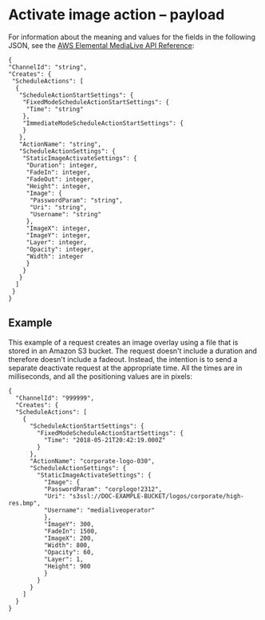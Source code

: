 # Activate image action – payload<a name="cli-schedule-fields-for-activate-image"></a>

For information about the meaning and values for the fields in the following JSON, see the [AWS Elemental MediaLive API Reference](https://docs.aws.amazon.com/medialive/latest/apireference/):

```
{
"ChannelId": "string",
"Creates": {
 "ScheduleActions": [
  {
   "ScheduleActionStartSettings": {
    "FixedModeScheduleActionStartSettings": {
     "Time": "string"
    },
    "ImmediateModeScheduleActionStartSettings": {
    }
   },
   "ActionName": "string",
   "ScheduleActionSettings": {
    "StaticImageActivateSettings": {
     "Duration": integer,
     "FadeIn": integer,
     "FadeOut": integer,
     "Height": integer,
     "Image": {
      "PasswordParam": "string",
      "Uri": "string",
      "Username": "string"
     },
     "ImageX": integer,
     "ImageY": integer,
     "Layer": integer,
     "Opacity": integer,
     "Width": integer
     }
    }
   }
  ]
 }
}
```

## Example<a name="json-activate-image-example"></a>

This example of a request creates an image overlay using a file that is stored in an Amazon S3 bucket\. The request doesn't include a duration and therefore doesn't include a fadeout\. Instead, the intention is to send a separate deactivate request at the appropriate time\. All the times are in milliseconds, and all the positioning values are in pixels:

```
{
  "ChannelId": "999999",
  "Creates": {
  "ScheduleActions": [
    {
      "ScheduleActionStartSettings": {
        "FixedModeScheduleActionStartSettings": {
          "Time": "2018-05-21T20:42:19.000Z"
        }
      },
      "ActionName": "corporate-logo-030",
      "ScheduleActionSettings": {
        "StaticImageActivateSettings": {
          "Image": {
          "PasswordParam": "corplogo!2312",
          "Uri": "s3ssl://DOC-EXAMPLE-BUCKET/logos/corporate/high-res.bmp",
          "Username": "medialiveoperator"
          },
          "ImageY": 300,
          "FadeIn": 1500,
          "ImageX": 200,
          "Width": 800,
          "Opacity": 60,
          "Layer": 1,
          "Height": 900
          }
        }
      }
    ]
  }
}
```